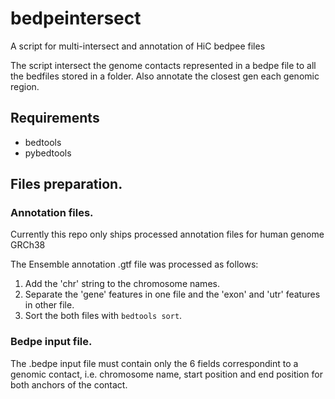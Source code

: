 # bedpeintersect
A script for multi-intersect and annotation of HiC bedpee files

The script intersect the genome contacts represented in a bedpe file to all the bedfiles stored
in a folder. Also annotate the closest gen each genomic region.

## Requirements

- bedtools
- pybedtools


## Files preparation.

### Annotation files.

Currently this repo only ships processed annotation files for human genome GRCh38

The Ensemble annotation .gtf file was processed as follows:

1. Add the 'chr' string to the chromosome names.
2. Separate the 'gene' features in one file and the 'exon' and 'utr' features in other file.
3. Sort the both files with `bedtools sort`.

### Bedpe input file.

The .bedpe input file must contain only the 6 fields correspondint to a genomic contact, i.e. chromosome name, start position and end position for both anchors of the contact.






